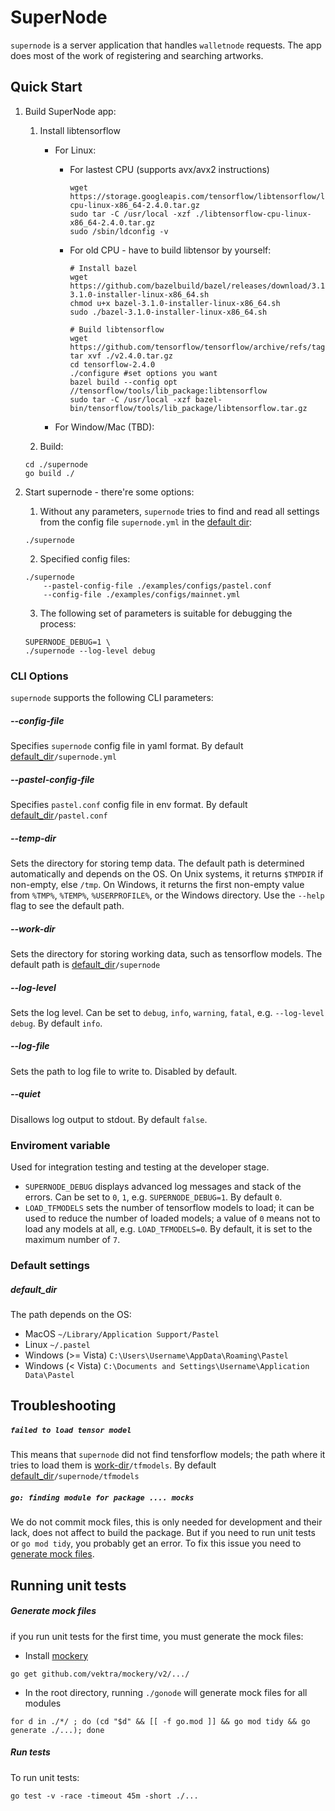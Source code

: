 # SuperNode

`supernode` is a server application that handles `walletnode` requests. The app does most of the work of registering and searching artworks.


## Quick Start

1. Build SuperNode app:
    1. Install libtensorflow
        - For Linux:
            - For lastest CPU (supports avx/avx2 instructions)
                ``` shell
                wget https://storage.googleapis.com/tensorflow/libtensorflow/libtensorflow-cpu-linux-x86_64-2.4.0.tar.gz
                sudo tar -C /usr/local -xzf ./libtensorflow-cpu-linux-x86_64-2.4.0.tar.gz
                sudo /sbin/ldconfig -v
                ```
            - For old CPU - have to build libtensor by yourself:
                ``` shell
                # Install bazel
                wget https://github.com/bazelbuild/bazel/releases/download/3.1.0/bazel-3.1.0-installer-linux-x86_64.sh
                chmod u+x bazel-3.1.0-installer-linux-x86_64.sh
                sudo ./bazel-3.1.0-installer-linux-x86_64.sh

                # Build libtensorflow
                wget https://github.com/tensorflow/tensorflow/archive/refs/tags/v2.4.0.tar.gz
                tar xvf ./v2.4.0.tar.gz
                cd tensorflow-2.4.0
                ./configure #set options you want
                bazel build --config opt //tensorflow/tools/lib_package:libtensorflow
                sudo tar -C /usr/local -xzf bazel-bin/tensorflow/tools/lib_package/libtensorflow.tar.gz

                ```

        - For Window/Mac (TBD):

    2. Build:
    ``` shell
    cd ./supernode
    go build ./
    ```  

2. Start supernode - there're some options:
    1. Without any parameters, `supernode` tries to find and read all settings from the config file `supernode.yml` in the [default dir](#default_dir):

    ``` shell
    ./supernode
    ```

    2. Specified config files:

    ``` shell
    ./supernode
        --pastel-config-file ./examples/configs/pastel.conf
        --config-file ./examples/configs/mainnet.yml
    ```

    3. The following set of parameters is suitable for debugging the process:

    ``` shell
    SUPERNODE_DEBUG=1 \
    ./supernode --log-level debug
    ```


### CLI Options

`supernode` supports the following CLI parameters:

##### --config-file

Specifies `supernode` config file in yaml format. By default [default_dir](#default_dir)`/supernode.yml`


##### --pastel-config-file

Specifies `pastel.conf` config file in env format. By default [default_dir](#default_dir)`/pastel.conf`


##### --temp-dir

Sets the directory for storing temp data. The default path is determined automatically and depends on the OS. On Unix systems, it returns `$TMPDIR` if non-empty, else `/tmp`. On Windows, it returns the first non-empty value from `%TMP%`, `%TEMP%`, `%USERPROFILE%`, or the Windows directory. Use the `--help` flag to see the default path.


##### --work-dir

Sets the directory for storing working data, such as tensorflow models. The default path is [default_dir](#default_dir)`/supernode`


##### --log-level

Sets the log level. Can be set to `debug`, `info`, `warning`, `fatal`, e.g. `--log-level debug`. By default `info`.


##### --log-file

Sets the path to log file to write to. Disabled by default.


##### --quiet

Disallows log output to stdout. By default `false`.


### Enviroment variable

Used for integration testing and testing at the developer stage.
* `SUPERNODE_DEBUG` displays advanced log messages and stack of the errors. Can be set to `0`, `1`, e.g. `SUPERNODE_DEBUG=1`. By default `0`.
* `LOAD_TFMODELS` sets the number of tensorflow models to load; it can be used to reduce the number of loaded models; a value of `0` means not to load any models at all, e.g. `LOAD_TFMODELS=0`. By default, it is set to the maximum number of `7`.


### Default settings

##### default_dir

The path depends on the OS:
* MacOS `~/Library/Application Support/Pastel`
* Linux `~/.pastel`
* Windows (>= Vista) `C:\Users\Username\AppData\Roaming\Pastel`
* Windows (< Vista) `C:\Documents and Settings\Username\Application Data\Pastel`

## Troubleshooting

##### `failed to load tensor model`

This means that `supernode` did not find tensforflow models; the path where it tries to load them is [work-dir](#--work-dir)`/tfmodels`. By default [default_dir](#default_dir)`/supernode/tfmodels`

##### `go: finding module for package .... mocks`

We do not commit mock files, this is only needed for development and their lack, does not affect to build the package. But if you need to run unit tests or `go mod tidy`, you probably get an error. To fix this issue you need to [generate mock files](#generate-mock-files).

## Running unit tests

##### Generate mock files

if you run unit tests for the first time, you must generate the mock files:

* Install [mockery](https://github.com/vektra/mockery)

``` shell
go get github.com/vektra/mockery/v2/.../
```

* In the root directory, running `./gonode` will generate mock files for all modules

``` shell
for d in ./*/ ; do (cd "$d" && [[ -f go.mod ]] && go mod tidy && go generate ./...); done
```

##### Run tests

To run unit tests:

``` shell
go test -v -race -timeout 45m -short ./...
```
